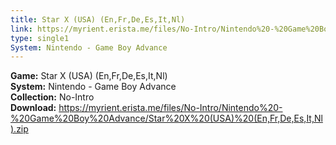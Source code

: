 ```yaml
---
title: Star X (USA) (En,Fr,De,Es,It,Nl)
link: https://myrient.erista.me/files/No-Intro/Nintendo%20-%20Game%20Boy%20Advance/Star%20X%20(USA)%20(En,Fr,De,Es,It,Nl).zip
type: single1
System: Nintendo - Game Boy Advance
---
```

<b>Game:</b> Star X (USA) (En,Fr,De,Es,It,Nl)<br>
<b>System:</b> Nintendo - Game Boy Advance<br>
<b>Collection:</b> No-Intro<br>
<b>Download:</b> https://myrient.erista.me/files/No-Intro/Nintendo%20-%20Game%20Boy%20Advance/Star%20X%20(USA)%20(En,Fr,De,Es,It,Nl).zip